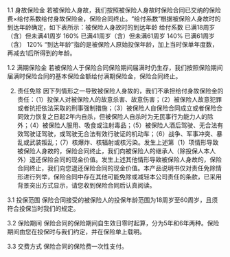 1.1 身故保险金 若被保险人身故，我们按照被保险人身故时保险合同已交纳的保险费×给付系数给付身故保险金，保险合同终止。“给付系数”根据被保险人身故时的到达年龄确定，如下表所示：被保险人身故时的到达年龄 给付系数 已满18周岁（含）但未满41周岁 160% 已满41周岁（含）但未满61周岁 140% 已满61周岁（含） 120% “到达年龄”指的是被保险人原始投保年龄，加上当时保单年度数，再减去1后所得到的年龄。

1.2 满期保险金 若被保险人于保险合同保险期间届满时仍生存，我们按照保险期间届满时保险合同的基本保险金额给付满期保险金，保险合同终止。

2. 责任免除 因下列情形之一导致被保险人身故的，我们不承担给付身故保险金的责任：（1）投保人对被保险人的故意杀害、故意伤害；（2）被保险人故意犯罪或者抗拒依法采取的刑事强制措施；（3）被保险人自保险合同成立或者保险合同效力恢复之日起2年内自杀，但被保险人自杀时为无民事行为能力人的除外；（4）被保险人服用、吸食或注射毒品；（5）被保险人酒后驾驶、无合法有效驾驶证驾驶，或驾驶无合法有效行驶证的机动车；（6）战争、军事冲突、暴乱或武装叛乱；（7）核爆炸、核辐射或核污染。发生上述第（1）项情形导致被保险人身故的，保险合同终止，我们向被保险人的继承人（除投保人本人外）退还保险合同的现金价值。发生上述其他情形导致被保险人身故的，保险合同终止，我们向您退还保险合同的现金价值。本产品说明书仅对责任免除情形进行列举，保险合同中存在其他可能免除或减轻本公司责任的条款，已采用背景突出方式显示，请您收到保险合同后认真阅读。

3.1 投保范围 保险合同接受的被保险人的投保年龄范围为18周岁至60周岁，且须符合投保当时我们的规定。

3.2 保险期间 保险合同的保险期间自生效日零时起算，分为5年和6年两种。保险期间由您在投保时与我们约定，并在保险单上载明。

3.3 交费方式 保险合同的保险费一次性支付。